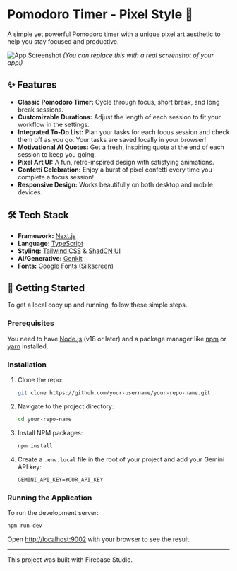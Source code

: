 # Pomodoro Timer - Pixel Style 🍅

A simple yet powerful Pomodoro timer with a unique pixel art aesthetic to help you stay focused and productive.

![App Screenshot](https://picsum.photos/800/600?data-ai-hint=app%20screenshot)
*(You can replace this with a real screenshot of your app!)*

## ✨ Features

*   **Classic Pomodoro Timer:** Cycle through focus, short break, and long break sessions.
*   **Customizable Durations:** Adjust the length of each session to fit your workflow in the settings.
*   **Integrated To-Do List:** Plan your tasks for each focus session and check them off as you go. Your tasks are saved locally in your browser!
*   **Motivational AI Quotes:** Get a fresh, inspiring quote at the end of each session to keep you going.
*   **Pixel Art UI:** A fun, retro-inspired design with satisfying animations.
*   **Confetti Celebration:** Enjoy a burst of pixel confetti every time you complete a focus session!
*   **Responsive Design:** Works beautifully on both desktop and mobile devices.

## 🛠️ Tech Stack

*   **Framework:** [Next.js](https://nextjs.org/)
*   **Language:** [TypeScript](https://www.typescriptlang.org/)
*   **Styling:** [Tailwind CSS](https://tailwindcss.com/) & [ShadCN UI](https://ui.shadcn.com/)
*   **AI/Generative:** [Genkit](https://firebase.google.com/docs/genkit)
*   **Fonts:** [Google Fonts (Silkscreen)](https://fonts.google.com/specimen/Silkscreen)

## 🚀 Getting Started

To get a local copy up and running, follow these simple steps.

### Prerequisites

You need to have [Node.js](https://nodejs.org/en) (v18 or later) and a package manager like [npm](https://www.npmjs.com/) or [yarn](https://yarnpkg.com/) installed.

### Installation

1.  Clone the repo:
    ```sh
    git clone https://github.com/your-username/your-repo-name.git
    ```
2.  Navigate to the project directory:
    ```sh
    cd your-repo-name
    ```
3.  Install NPM packages:
    ```sh
    npm install
    ```
4.  Create a `.env.local` file in the root of your project and add your Gemini API key:
    ```
    GEMINI_API_KEY=YOUR_API_KEY
    ```

### Running the Application

To run the development server:

```sh
npm run dev
```

Open [http://localhost:9002](http://localhost:9002) with your browser to see the result.

---

This project was built with Firebase Studio.